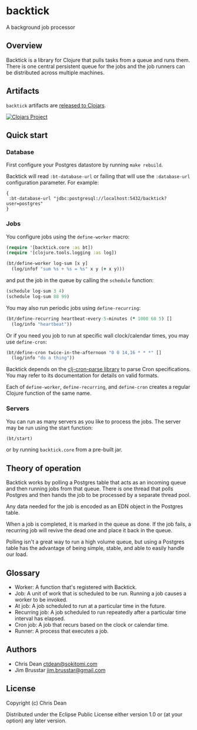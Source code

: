 # backtick

A background job processor

## Overview

Backtick is a library for Clojure that pulls tasks from a queue and
runs them.  There is one central persistent queue for the jobs and the
job runners can be distributed across multiple machines.

## Artifacts

`backtick` artifacts are [released to Clojars](https://clojars.org/ctdean/backtick).

[![Clojars Project](http://clojars.org/ctdean/backtick/latest-version.svg)](https://clojars.org/ctdean/backtick)

## Quick start

### Database

First configure your Postgres datastore by running `make rebuild`.

Backtick will read `:bt-database-url` or failing that will use the
`:database-url` configuration parameter.  For example:

```
{
 :bt-database-url "jdbc:postgresql://localhost:5432/backtick?user=postgres"
}
```

### Jobs

You configure jobs using the `define-worker` macro:

``` clj
(require '[backtick.core :as bt])
(require '[clojure.tools.logging :as log])

(bt/define-worker log-sum [x y]
  (log/infof "sum %s + %s = %s" x y (+ x y)))
```

and put the job in the queue by calling the `schedule` function:

``` clj
(schedule log-sum 3 4)
(schedule log-sum 88 99)
```

You may also run periodic jobs using `define-recurring`:

``` clj
(bt/define-recurring heartbeat-every-5-minutes (* 1000 60 5) []
  (log/info "heartbeat"))
```

Or if you need you job to run at specific wall clock/calendar times,
you may use `define-cron`:

```clj
(bt/define-cron twice-in-the-afternoon "0 0 14,16 * * *" []
  (log/info "do a thing"))
```

Backtick depends on the
[clj-cron-parse library](https://github.com/shmish111/clj-cron-parse)
to parse Cron specifications. You may refer to its documentation for details
on valid formats.

Each of `define-worker`, `define-recurring`, and `define-cron` creates a regular
Clojure function of the same name.

### Servers

You can run as many servers as you like to process the jobs.  The
server may be run using the start function:

``` clj
(bt/start)
```

or by running `backtick.core` from a pre-built jar.

## Theory of operation

Backtick works by polling a Postgres table that acts as an incoming
queue and then running jobs from that queue.  There is one thread that
polls Postgres and then hands the job to be processed by a separate
thread pool.

Any data needed for the job is encoded as an EDN object in the
Postgres table.

When a job is completed, it is marked in the queue as done.  If the
job fails, a recurring job will revive the dead one and place it back
in the queue.

Polling isn't a great way to run a high volume queue, but using a
Postgres table has the advantage of being simple, stable, and able to
easily handle our load.

## Glossary

- Worker: A function that's registered with Backtick.
- Job: A unit of work that is scheduled to be run. Running a job
  causes a worker to be invoked.
- At job: A job scheduled to run at a particular time in the future.
- Recurring job: A job scheduled to run repeatedly after a particular time interval
  has elapsed.
- Cron job: A job that recurs based on the clock or calendar time.
- Runner: A process that executes a job.

## Authors

- Chris Dean <ctdean@sokitomi.com>
- Jim Brusstar <jim.brusstar@gmail.com>

## License

Copyright (c) Chris Dean

Distributed under the Eclipse Public License either version 1.0 or (at
your option) any later version.

